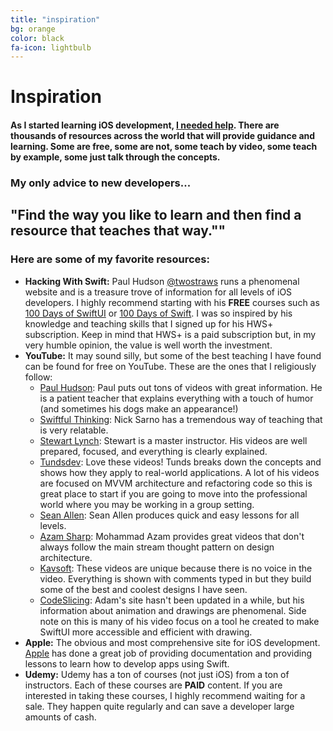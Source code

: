 ```yaml
---
title: "inspiration"
bg: orange
color: black
fa-icon: lightbulb
---
```


# Inspiration

#### As I started learning iOS development, <u>I needed help</u>. There are thousands of resources across the world that will provide guidance and learning. Some are free, some are not, some teach by video, some teach by example, some just talk through the concepts.

### My only advice to new developers...
## **"Find the way you like to learn and then find a resource that teaches that way.""**

### Here are some of my favorite resources:

- <i class="fa-brands fa-swift"></i> **Hacking With Swift:** Paul Hudson [@twostraws](https://twitter.com/twostraws) runs a phenomenal website and is a treasure trove of information for all levels of iOS developers. I highly recommend starting with his **FREE** courses such as [100 Days of SwiftUI](https://www.hackingwithswift.com/100/swiftui) or [100 Days of Swift](https://www.hackingwithswift.com/100/). I was so inspired by his knowledge and teaching skills that I signed up for his HWS+ subscription. Keep in mind that HWS+ is a paid subscription but, in my very humble opinion, the value is well worth the investment.
- <i class="fa-brands fa-youtube"></i> **YouTube:** It may sound silly, but some of the best teaching I have found can be found for free on YouTube. These are the ones that I religiously follow:
  - [Paul Hudson](https://www.youtube.com/@twostraws): Paul puts out tons of videos with great information. He is a patient teacher that explains everything with a touch of humor (and sometimes his dogs <i class="fa-solid fa-dog"></i> make an appearance!)
  - [Swiftful Thinking](https://www.youtube.com/@SwiftfulThinking): Nick Sarno has a tremendous way of teaching that is very relatable.
  - [Stewart Lynch](https://www.youtube.com/@StewartLynch): Stewart is a master instructor. His videos are well prepared, focused, and everything is clearly explained.
  - [Tundsdev](https://www.youtube.com/@tundsdev): Love these videos! Tunds breaks down the concepts and shows how they apply to real-world applications. A lot of his videos are focused on MVVM architecture and refactoring code so this is great place to start if you are going to move into the professional world where you may be working in a group setting.
  - [Sean Allen](https://www.youtube.com/@seanallen): Sean Allen produces quick and easy lessons for all levels.
  - [Azam Sharp](https://www.youtube.com/@azamsharp): Mohammad Azam provides great videos that don't always follow the main stream thought pattern on design architecture.
  - [Kavsoft](https://www.youtube.com/@Kavsoft): These videos are unique because there is no voice in the video. Everything is shown with comments typed in but they build some of the best and coolest designs I have seen.
  - [CodeSlicing](https://www.youtube.com/@CodeSlicing): Adam's site hasn't been updated in a while, but his information about animation and drawings are phenomenal. Side note on this is many of his video focus on a tool he created to make SwiftUI more accessible and efficient with drawing.
- <i class="fa-brands fa-apple"></i> **Apple:** The obvious and most comprehensive site for iOS development. [Apple](https://developer.apple.com/programs/) has done a great job of providing documentation and providing lessons to learn how to develop apps using Swift.
- <i class="fa-solid fa-desktop"></i> **Udemy:** Udemy has a ton of courses (not just iOS) from a ton of instructors. Each of these courses are **PAID** content. If you are interested in taking these courses, I highly recommend waiting for a sale. They happen quite regularly and can save a developer large amounts of cash. 


<!--
## Setup as user homepage

- Go click **fork** on the [github project page](https://github.com/t413/SinglePaged)
- Rename your new repository to `**username**.github.io`. (click settings in the right column)
- Clone your repository, **cd into the project**
- Run `git checkout publish && git branch -m master && git push -u origin master && git branch -D gh-pages` to get the *publish* branch as master for a clean, empty starting point.
- On your github project page go to *settings* again and change your **default branch** to ***master***
- Run `git push origin --delete gh-pages` to delete your remote's development branch

Now hop over to [Usage](#usage) to get it running with your own stuff!

**When you publish changes use `git push -u origin master`**

-------------------------


## Setup as standalone project page

- Go click **fork** on the [github project page](https://github.com/t413/SinglePaged)
- Rename your new repository to `whatever you want`. (click settings in the right column)
  * It will go live at yourusername.github.io/**WhateverYouWant**
- Clone your repository, cd into the project
- Run `git checkout publish && git branch -D gh-pages && git branch -m gh-pages && git push -uf origin gh-pages` to swap the *publish* and *gh-pages* branch.

Now hop over to [Usage](#usage) to get it running with your own stuff!

**When you publish changes use `git push -u origin gh-pages`**

-------------------------


## Setup inside existing project

This is the most complicated use-case .. but it's the coolest.
Say you've got your kickass project `github.com/t413/kicker` and want to have
some web presence to post about on [hacker news](http://news.ycombinator.com).
This will create an orphan branch called `gh_pages` in your repository
where you can publish changes, posts, images, and such. It won't alter your code at all.

- `cd` into your project on the command line
- use `git remote add -t publish singlepage git@github.com:t413/SinglePaged.git` to get access to this repository.
- use `git fetch singlepage publish:gh-pages` to fetch the remote branch
- use `git branch --set-upstream gh-pages singlepage/publish && git checkout gh-pages;`
  This creates and checks out an orphan branch called gh-pages that tracks the original and lets you make changes.
- When you run `git push gh-pages:origin/gh-pages` it'll be live at *yourusername.github.io/repositoryName*

Now hop over to [Usage](#usage) to get it running with your own stuff!

**When you publish changes use `git push -u origin gh-pages`**
-->
